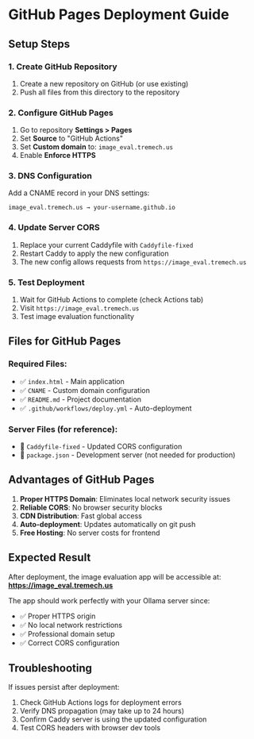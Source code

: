 # GitHub Pages Deployment Guide

## Setup Steps

### 1. Create GitHub Repository
1. Create a new repository on GitHub (or use existing)
2. Push all files from this directory to the repository

### 2. Configure GitHub Pages
1. Go to repository **Settings > Pages**
2. Set **Source** to "GitHub Actions"
3. Set **Custom domain** to: `image_eval.tremech.us`
4. Enable **Enforce HTTPS**

### 3. DNS Configuration
Add a CNAME record in your DNS settings:
```
image_eval.tremech.us → your-username.github.io
```

### 4. Update Server CORS
1. Replace your current Caddyfile with `Caddyfile-fixed`
2. Restart Caddy to apply the new configuration
3. The new config allows requests from `https://image_eval.tremech.us`

### 5. Test Deployment
1. Wait for GitHub Actions to complete (check Actions tab)
2. Visit `https://image_eval.tremech.us`
3. Test image evaluation functionality

## Files for GitHub Pages

### Required Files:
- ✅ `index.html` - Main application
- ✅ `CNAME` - Custom domain configuration
- ✅ `README.md` - Project documentation
- ✅ `.github/workflows/deploy.yml` - Auto-deployment

### Server Files (for reference):
- 📄 `Caddyfile-fixed` - Updated CORS configuration
- 📄 `package.json` - Development server (not needed for production)

## Advantages of GitHub Pages

1. **Proper HTTPS Domain**: Eliminates local network security issues
2. **Reliable CORS**: No browser security blocks
3. **CDN Distribution**: Fast global access
4. **Auto-deployment**: Updates automatically on git push
5. **Free Hosting**: No server costs for frontend

## Expected Result

After deployment, the image evaluation app will be accessible at:
**https://image_eval.tremech.us**

The app should work perfectly with your Ollama server since:
- ✅ Proper HTTPS origin
- ✅ No local network restrictions  
- ✅ Professional domain setup
- ✅ Correct CORS configuration

## Troubleshooting

If issues persist after deployment:
1. Check GitHub Actions logs for deployment errors
2. Verify DNS propagation (may take up to 24 hours)
3. Confirm Caddy server is using the updated configuration
4. Test CORS headers with browser dev tools
